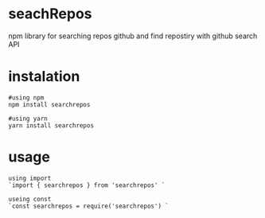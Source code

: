 # seachRepos
npm library for searching repos github and find repostiry with github search API


# instalation 
 ```
 #using npm
 npm install searchrepos
 
 #using yarn 
 yarn install searchrepos
 ```
 
 # usage
 ```
 using import 
 `import { searchrepos } from 'searchrepos' `
 
 useing const 
 `const searchrepos = require('searchrepos') `
 
 ```
 
 
 
